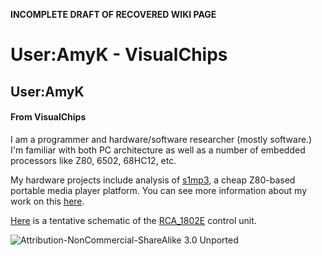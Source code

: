 **INCOMPLETE DRAFT OF RECOVERED WIKI PAGE**

# User:AmyK - VisualChips


	

	
	


## User:AmyK


	

		


#### From VisualChips


		

		

		

I am a programmer and hardware/software researcher (mostly software.) I'm familiar with both PC architecture as well as a number of embedded processors like Z80, 6502, 68HC12, etc.


My hardware projects include analysis of 
[s1mp3](http://wiki.s1mp3.org/Hardware), a cheap Z80-based portable media player platform. You can see more information about my work on this 
[here](http://wiki.s1mp3.org/User:Amyk).


[Here](http://img26.imageshack.us/img26/212/1802ctl.png) is a tentative schematic of the 
[RCA\_1802E](index.php?title=RCA_1802E) control unit.



![Attribution-NonCommercial-ShareAlike 3.0 Unported](http://i.creativecommons.org/l/by-nc-sa/3.0/88x31.png)

